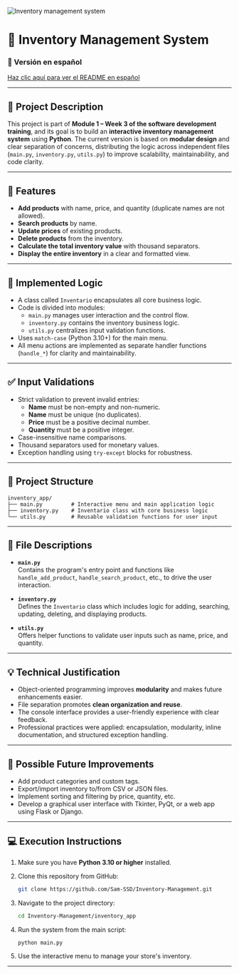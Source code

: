 
![Inventory management system](https://github.com/user-attachments/assets/f853b6a5-15d5-45a8-8c47-8f1721fa6ed5)

# 🧾 Inventory Management System

### 📘 Versión en español  
[Haz clic aquí para ver el README en español](./README.md)

---

## 📌 Project Description

This project is part of **Module 1 – Week 3 of the software development training**, and its goal is to build an **interactive inventory management system** using **Python**. The current version is based on **modular design** and clear separation of concerns, distributing the logic across independent files (`main.py`, `inventory.py`, `utils.py`) to improve scalability, maintainability, and code clarity.

---

## 🎯 Features

- **Add products** with name, price, and quantity (duplicate names are not allowed).
- **Search products** by name.
- **Update prices** of existing products.
- **Delete products** from the inventory.
- **Calculate the total inventory value** with thousand separators.
- **Display the entire inventory** in a clear and formatted view.

---

## 🧠 Implemented Logic

- A class called `Inventario` encapsulates all core business logic.
- Code is divided into modules:
  - `main.py` manages user interaction and the control flow.
  - `inventory.py` contains the inventory business logic.
  - `utils.py` centralizes input validation functions.
- Uses `match-case` (Python 3.10+) for the main menu.
- All menu actions are implemented as separate handler functions (`handle_*`) for clarity and maintainability.

---

## ✅ Input Validations

- Strict validation to prevent invalid entries:
  - **Name** must be non-empty and non-numeric.
  - **Name** must be unique (no duplicates).
  - **Price** must be a positive decimal number.
  - **Quantity** must be a positive integer.
- Case-insensitive name comparisons.
- Thousand separators used for monetary values.
- Exception handling using `try-except` blocks for robustness.

---

## 📁 Project Structure

```
inventory_app/
├── main.py         # Interactive menu and main application logic
├── inventory.py    # Inventario class with core business logic
└── utils.py        # Reusable validation functions for user input
```

---

## 🧩 File Descriptions

- **`main.py`**  
  Contains the program's entry point and functions like `handle_add_product`, `handle_search_product`, etc., to drive the user interaction.

- **`inventory.py`**  
  Defines the `Inventario` class which includes logic for adding, searching, updating, deleting, and displaying products.

- **`utils.py`**  
  Offers helper functions to validate user inputs such as name, price, and quantity.

---

## 💡 Technical Justification

- Object-oriented programming improves **modularity** and makes future enhancements easier.
- File separation promotes **clean organization and reuse**.
- The console interface provides a user-friendly experience with clear feedback.
- Professional practices were applied: encapsulation, modularity, inline documentation, and structured exception handling.

---

## 🚀 Possible Future Improvements

- Add product categories and custom tags.
- Export/import inventory to/from CSV or JSON files.
- Implement sorting and filtering by price, quantity, etc.
- Develop a graphical user interface with Tkinter, PyQt, or a web app using Flask or Django.

---

## 💻 Execution Instructions

1. Make sure you have **Python 3.10 or higher** installed.
2. Clone this repository from GitHub:

   ```bash
   git clone https://github.com/Sam-SSD/Inventory-Management.git
   ```

3. Navigate to the project directory:

   ```bash
   cd Inventory-Management/inventory_app
   ```

4. Run the system from the main script:

   ```bash
   python main.py
   ```

5. Use the interactive menu to manage your store's inventory.

---